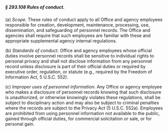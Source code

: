 ##### § 293.108 Rules of conduct. #####

(a) *Scope.* These rules of conduct apply to all Office and agency employees responsible for creation, development, maintenance, processing, use, dissemination, and safeguarding of personnel records. The Office and agencies shall require that such employees are familiar with these and appropriate supplemental agency internal regulations.

(b) *Standards of conduct.* Office and agency employees whose official duties involve personnel records shall be sensitive to individual rights to personal privacy and shall not disclose information from any personnel record unless disclosure is part of their official duties or required by executive order, regulation, or statute (e.g., required by the Freedom of Information Act, 5 U.S.C. 552).

(c) *Improper uses of personnel information.* Any Office or agency employee who makes a disclosure of personnel records knowing that such disclosure is unauthorized, or otherwise knowingly violates these regulations, shall be subject to disciplinary action and may also be subject to criminal penalties where the records are subject to the Privacy Act (5 U.S.C. 552a). Employees are prohibited from using personnel information not available to the public, gained through official duties, for commercial solicitation or sale, or for personal gain.